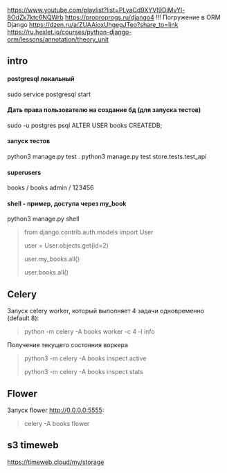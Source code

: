 
https://www.youtube.com/playlist?list=PLyaCd9XYVI9DiMvYl-8OdZk7ktc6NQWrb
https://proproprogs.ru/django4 !!! Погружение в ORM Django
https://dzen.ru/a/ZUAAioxUhgegJTeo?share_to=link
https://ru.hexlet.io/courses/python-django-orm/lessons/annotation/theory_unit

## intro

#### postgresql локальный
sudo service postgresql start

#### Дать права пользователю на создание бд (для запуска тестов)
sudo -u postgres psql
ALTER USER books CREATEDB;

#### запуск тестов
python3 manage.py test .
python3 manage.py test store.tests.test_api

#### superusers
books / books
admin / 123456

#### shell - пример, доступа через my_book
python3 manage.py shell
> from django.contrib.auth.models import User
> 
> user = User.objects.get(id=2)
>
> user.my_books.all()
> 
> user.books.all()

## Celery

Запуск celery worker, который выполняет 4 задачи одновременно (default 8): 
>  python -m celery -A books worker -c 4 -l info

Получение текущего состояния воркера
> python3 -m celery -A books inspect active
>
> python3 -m celery -A books inspect stats

## Flower
Запуск flower http://0.0.0.0:5555:
> celery -A books flower 

## s3 timeweb

https://timeweb.cloud/my/storage

